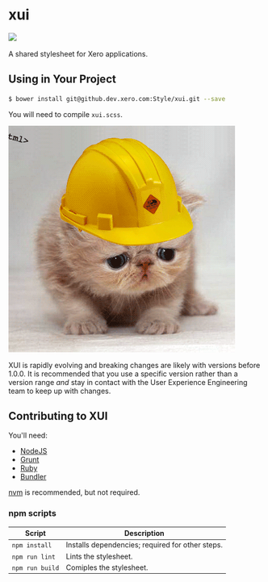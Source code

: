 
# xui

<a href="https://teamcity.dev.xero.com/viewType.html?buildTypeId=Xui_Style_Master"><img src="https://teamcity.dev.xero.com/app/rest/builds/buildType:(id:Xui_Style_Master)/statusIcon"></a>

A shared stylesheet for Xero applications.


## Using in Your Project

```bash
$ bower install git@github.dev.xero.com:Style/xui.git --save
```

You will need to compile `xui.scss`.

![](construction-cat.gif)

XUI is rapidly evolving and breaking changes are likely with versions before 1.0.0. It is recommended that you use a specific version rather than a version range _and_ stay in contact with the User Experience Engineering team to keep up with changes.


## Contributing to XUI

You'll need:

* [NodeJS](https://nodejs.org/)
* [Grunt](http://gruntjs.com/)
* [Ruby](https://www.ruby-lang.org/en/)
* [Bundler](http://bundler.io/)

[nvm](https://github.com/creationix/nvm) is recommended, but not required.

### npm scripts

Script          | Description
----------------|-------------
`npm install`   | Installs dependencies; required for other steps.
`npm run lint`  | Lints the stylesheet.
`npm run build` | Comiples the stylesheet.
